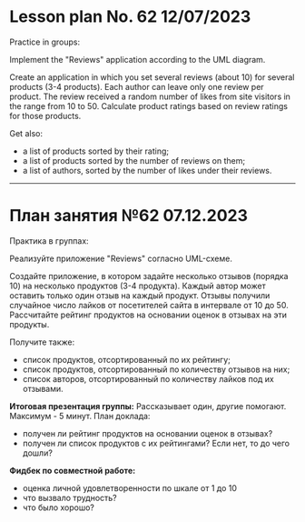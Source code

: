 # Lesson plan No. 62 12/07/2023

Practice in groups:

Implement the "Reviews" application according to the UML diagram.

Create an application in which you set several reviews (about 10) for several products (3-4 products).
Each author can leave only one review per product. The review received a random number of likes
from site visitors in the range from 10 to 50.
Calculate product ratings based on review ratings for those products.

Get also:
- a list of products sorted by their rating;
- a list of products sorted by the number of reviews on them;
- a list of authors, sorted by the number of likes under their reviews.

___________________________________________

# План занятия №62 07.12.2023

Практика в группах:

Реализуйте приложение "Reviews" согласно UML-схеме.

Создайте приложение, в котором задайте несколько отзывов (порядка 10) на несколько продуктов (3-4 продукта).
Каждый автор может оставить только один отзыв на каждый продукт. Отзывы получили случайное число лайков
от посетителей сайта в интервале от 10 до 50.
Рассчитайте рейтинг продуктов на основании оценок в отзывах на эти продукты. 

Получите также:
- список продуктов, отсортированный по их рейтингу;
- список продуктов, отсортированный по количеству отзывов на них;
- список авторов, отсортированный по количеству лайков под их отзывами.


**Итоговая презентация группы:**
Рассказывает один, другие помогают. Максимум - 5 минут.
План доклада:
- получен ли рейтинг продуктов на основании оценок в отзывах?
- получен ли список продуктов с их рейтингами?
Если нет, то до чего дошли? 

**Фидбек по совместной работе:**
- оценка личной удовлетворенности по шкале от 1 до 10
- что вызвало трудность?
- что было хорошо?

                     
                                      

